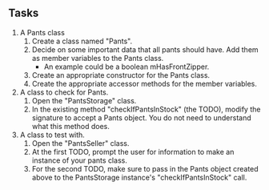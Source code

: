 ## Tasks

1. A Pants class
    1. Create a class named "Pants".
    2. Decide on some important data that all pants should have. Add them as
    member variables to the Pants class.
        - An example could be a boolean mHasFrontZipper.
    3. Create an appropriate constructor for the Pants class.
    4. Create the appropriate accessor methods for the member variables.
2. A class to check for Pants.
	1. Open the "PantsStorage" class.
	2. In the existing method "checkIfPantsInStock" (the TODO), modify the
	signature to accept a Pants object. You do not need to understand what this
	method does.
3. A class to test with.
	1. Open the "PantsSeller" class.
	2. At the first TODO, prompt the user for information to make an instance of
	your pants class.
	3. For the second TODO, make sure to pass in the Pants object created above
	to the PantsStorage instance's "checkIfPantsInStock" call.